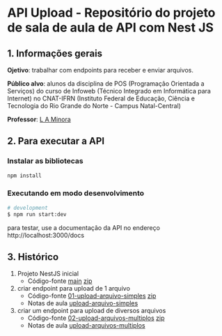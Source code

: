 
# API Upload - Repositório do projeto de sala de aula de API com Nest JS



## 1. Informações gerais

**Ojetivo**: trabalhar com endpoints para receber e enviar arquivos.

**Público alvo**: alunos da disciplina de POS (Programação Orientada a Serviços) do curso de Infoweb (Técnico Integrado em Informática para Internet) no CNAT-IFRN (Instituto Federal de Educação, Ciência e Tecnologia do Rio Grande do Norte - Campus Natal-Central)

**Professor**: [L A Minora](https://github.com/leonardo-minora)



## 2. Para executar a API

### Instalar as bibliotecas

```bash
npm install

```

### Executando em modo desenvolvimento

```bash
# development
$ npm run start:dev

```

para testar, use a documentação da API no endereço http://localhost:3000/docs



## 3. Histórico

1. Projeto NestJS inicial
   - Código-fonte [main](https://github.com/infoweb-pos/2024-api-upload) [zip](https://github.com/infoweb-pos/2024-api-upload/archive/refs/tags/01-projeto-inicial.zip)
2. criar endpoint para upload de 1 arquivo
   - Código-fonte [01-upload-arquivo-simples](https://github.com/infoweb-pos/2024-api-upload/tree/01-upload-arquivo-simples) [zip](https://github.com/infoweb-pos/2024-api-upload/archive/refs/tags/02-upload-arquivo-simples.zip)
   - Notas de aula [upload-arquivo-simples](https://dev.to/leonardominora/nest-upload-de-arquivo-5g1)
3. criar um endpoint para upload de diversos arquivos
   - Código-fonte [02-upload-arquivos-multiplos](https://github.com/infoweb-pos/2024-api-upload/tree/03-upload-arquivos-multiplos) [zip](https://github.com/infoweb-pos/2024-api-upload/archive/refs/tags/03-upload-arquivos-multiplos.zip)
   - Notas de aula [upload-arquivos-multiplos](https://dev.to/leonardominora/nestjs-upload-e-armazenamento-local-de-arquivo-3gbn)

